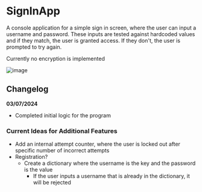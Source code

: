 # SignInApp

A console application for a simple sign in screen, where the user can input a username and password.
These inputs are tested against hardcoded values and if they match, the user is granted access.
If they don't, the user is prompted to try again.

Currently no encryption is implemented

![image](https://github.com/khadir786/SimpleSignInApp/assets/52165828/161d53a6-a1f9-4804-b0ea-881958d7f654)


## Changelog

**03/07/2024** 
- Completed initial logic for the program

### Current Ideas for Additional Features
- Add an internal attempt counter, where the user is locked out after specific number of incorrect attempts
- Registration?
  - Create a dictionary where the username is the key and the password is the value
    - If the user inputs a username that is already in the dictionary, it will be rejected

